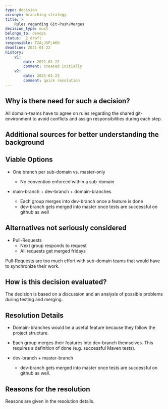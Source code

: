 ```yaml
---
type: decision
acronym: branching-strategy
title: >
    Rules regarding Git-Push/Merges
decision_type: must
belongs_to: devops
status: _2_draft
responsible: TZA;JSP;AKO    
deadline: 2021-01-22
history:
    v1:
        date: 2021-01-22
        comment: created initially
    v2:
        date: 2021-01-22
        comment: quick resolution
---
```


## Why is there need for such a decision?

All domain-teams have to agree on rules regarding the shared git-environment to avoid conflicts and assign
 responsibilities during each step.

## Additional sources for better understanding the background


## Viable Options

* One branch per sub-domain vs. master-only
    * No convention enforced within a sub-domain
         
* main-branch + dev-branch + domain-branches
    * Each group merges into dev-branch once a feature is done
    * dev-branch gets merged into master once tests are successful on github as well

## Alternatives not seriously considered

* Pull-Requests
    * Next group responds to request
    * All requests get merged fridays

Pull-Requests are too much effort with sub-domain teams that would have to synchronize their work.


## How is this decision evaluated?

The decision is based on a discussion and an analysis of possible problems during testing and merging. 

 
## Resolution Details

* Domain-branches would be a useful feature because they follow the project structure.

* Each group merges their features into dev-branch themselves. 
This requires a definition of done (e.g. successful Maven tests).
                 
* dev-branch + master-branch
    * dev-branch gets merged into master once tests are successful on github as well.


## Reasons for the resolution

Reasons are given in the resolution details.


